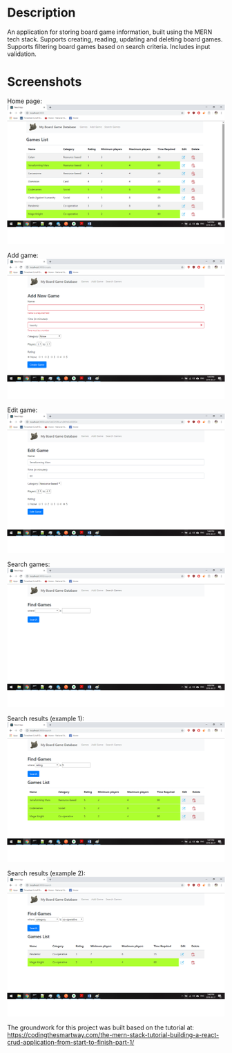 # Description

An application for storing board game information, built using the MERN tech stack.
Supports creating, reading, updating and deleting board games.
Supports filtering board games based on search criteria.
Includes input validation.

# Screenshots

Home page:
![Home page](/screenshots/gameslist.png?raw=true)

Add game:
![Add game](/screenshots/addgamevalidation.png?raw=true)

Edit game:
![Edit game](/screenshots/editgame.png?raw=true)

Search games:
![Search games](/screenshots/filtergameshome.png?raw=true)

Search results (example 1):
![Search results (example 1)](/screenshots/filtergames1.png?raw=true)

Search results (example 2):
![Search results (example 2)](/screenshots/filtergames2.png?raw=true)


The groundwork for this project was built based on the tutorial at: 
https://codingthesmartway.com/the-mern-stack-tutorial-building-a-react-crud-application-from-start-to-finish-part-1/
